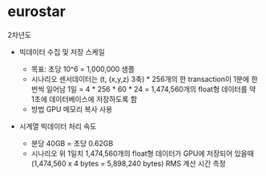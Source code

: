# eurostar

2차년도

* 빅데이터 수집 및 저장 스케일
  - 목표: 초당 10^6 = 1,000,000 샘플
  - 시나리오
      센서데이터는 (t, (x,y,z) 3축) * 256개의 한 transaction이 1분에 한번씩 일어남
      1일 = 4 * 256 * 60 * 24 = 1,474,560개의 float형 데이터를 약 1초에 데이터베이스에 저장하도록 함
  - 방법
      GPU 메모리 복사 사용

* 시계열 빅데이터 처리 속도
  - 분당 40GB = 초당 0.62GB
  - 시나리오
      위 1일치 1,474,560개의 float형 데이터가 GPU에 저장되어 있을때 (1,474,560 x 4 bytes = 5,898,240 bytes)
      RMS 계산 시간 측정
  

